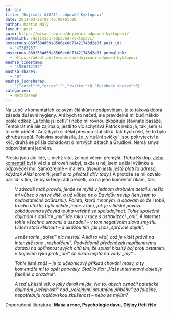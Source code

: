 ```yaml
---
id: 910
title: 'Dojímači &#8211; odpověď Kyklopovi'
date: 2011-03-26T08:46:00+01:00
author: Martin Malý
layout: post
guid: https://misantrop.eu/dojimaci-odpoved-kyklopovi/
permalink: /dojimaci-odpoved-kyklopovi/
posterous_869f584d59a8506ee6c71421743d2e0f_post_id:
  - "47385957"
posterous_869f584d59a8506ee6c71421743d2e0f_permalink:
  - https://adent.posterous.com/dojimaci-odpoved-kyklopovi
mashsb_timestamp:
  - "1556212159"
mashsb_shares:
  - "0"
mashsb_jsonshares:
  - '{"total":0,"error":"","twitter":0,"facebook_shares":0}'
categories:
  - Nezařazené
---
```

Na Lupě v koment&aacute;ř&iacute;ch ke sv&yacute;m čl&aacute;nkům neodpov&iacute;d&aacute;m, je to takov&aacute; dobr&aacute; z&aacute;sada du&scaron;evn&iacute; hygieny. Ani bych to nečetl, ale pravidelně mi buď někdo po&scaron;le odkaz (&#8222;a tohle jsi četl?&#8220;) nebo mi rovnou zkop&iacute;ruje &scaron;ťavnat&eacute; pas&aacute;že. Tentokr&aacute;t mě ale zaj&iacute;malo, jestli to v&iacute;c schyt&aacute;v&aacute; Patrick nebo j&aacute;, tak jsem si to cel&eacute; přečetl. Aniž bych si dělal přesnou statistiku, tak bych řekl, že to bylo zhruba napůl. Polovina souhlasila, že &#8222;virtu&aacute;ln&iacute; sv&iacute;čky&#8220; jsou pokrytectv&iacute; a k&yacute;č, druh&aacute; se při&scaron;la dohadovat o mrtv&yacute;ch dětech a Grudlovi. Nem&aacute; smysl odpov&iacute;dat ani jedněm.

Přesto jsou ale lid&eacute;, u nichž v&iacute;te, že nad věcmi přem&yacute;&scaron;&iacute;. Třeba Kyklop. [Jeho koment&aacute;ř](https://www.lupa.cz/clanky/dojati-az-k-nevolnosti/nazory/377849/) byl k věci a z&aacute;roveň nebyl, takže u něj jsem udělal v&yacute;jimku a odpověděl mu. Samozřejmě &#8211; mailem. (_Nev&iacute;m jestli je&scaron;tě plat&iacute; ta adresa, kdyžtak Al&eacute;zi promiň, jestli si to přečte&scaron; dř&iacute;v tady._) A protože se mi ozvalo p&aacute;r lid&iacute; s t&iacute;m, že by si tedy r&aacute;di přečetli, co na jeho koment&aacute;ř ř&iacute;k&aacute;m, tak:

<p style="padding-left: 30px;">
  <em>V z&aacute;sadě m&aacute;&scaron; pravdu, jenže se m&yacute;l&iacute;&scaron; v jednom drobn&eacute;m detailu: ne&scaron;lo mi vůbec o mrtv&eacute; d&iacute;tě, a už vůbec ne o Davidův nevtip (jen jsem to nedostatečně zdůraznil). Pointa, kter&aacute; mnoh&yacute;m, a ob&aacute;v&aacute;m se že i tobě, trochu utekla, byla někde jinde: v tom, jak je v lidsk&eacute; povaze zak&oacute;dovan&aacute; k&yacute;čovit&aacute; touha veřejně se spoludoj&iacute;mat. Tohle společn&eacute; doj&iacute;m&aacute;n&iacute; s dal&scaron;&iacute;mi &#8222;my&#8220; jde ruku v ruce s ostrakizac&iacute; &#8222;oni&#8220;. A internet tohle v&scaron;echno umocnil a usnadnil &#8211; v tom negativn&iacute;m slova smyslu. Lidem stač&iacute; kliknout &#8211; a uk&aacute;žou t&iacute;m, jak jsou &#8222;spr&aacute;vně dojat&iacute;&#8220;. </em>
</p>

<p style="padding-left: 30px;">
  <em> Jenže tohle &#8222;dojet&iacute;&#8220; nic nestoj&iacute;. A lidi to věd&iacute;, což je vidět pr&aacute;vě na intenzitě toho &#8222;rozhořčen&iacute;&#8220;. Podvědomě předch&aacute;zej&iacute; nepř&iacute;jemn&eacute;mu dotazu na upř&iacute;mnost sv&yacute;ch citů t&iacute;m, že spust&iacute; hlasit&yacute; boj proti ostatn&iacute;m; v bojov&eacute;m ryku proti &#8222;oni&#8220; se nikdo nept&aacute; na vady &#8222;my&#8220;&#8230; </em>
</p>

<p style="padding-left: 30px;">
  <em> Tohle jistě zn&aacute;&scaron; &#8211; je to učebnicov&yacute; př&iacute;klad chov&aacute;n&iacute; masy, a ty koment&aacute;ře mi to opět potvrdily. Stačilo ř&iacute;ct: &#8222;Va&scaron;e internetov&eacute; dojet&iacute; je fale&scaron;n&eacute; a pr&aacute;zdn&eacute;&#8220;. </em>
</p>

<p style="padding-left: 30px;">
  <em> A teď už jistě v&iacute;&scaron;, o jak&yacute; detail mi jde. Na to, abych označil patetick&eacute; doj&iacute;m&aacute;n&iacute; &#8222;veřejnosti&#8220; nad &#8222;veřejn&yacute;mi smutn&yacute;mi př&iacute;běhy&#8220; za fale&scaron;n&eacute;, nepotřebuju rodičovskou zku&scaron;enost &#8211; nebo se m&yacute;l&iacute;m?</em>
</p>

Doporučen&aacute; literatura: **Masa a moc, Psychologie davu, Dějiny třet&iacute; ř&iacute;&scaron;e.**
